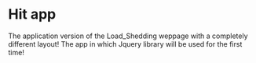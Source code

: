 Hit app
=======

The application version of the Load_Shedding weppage with a completely different layout!
The app in which Jquery library will be used for the first time!
